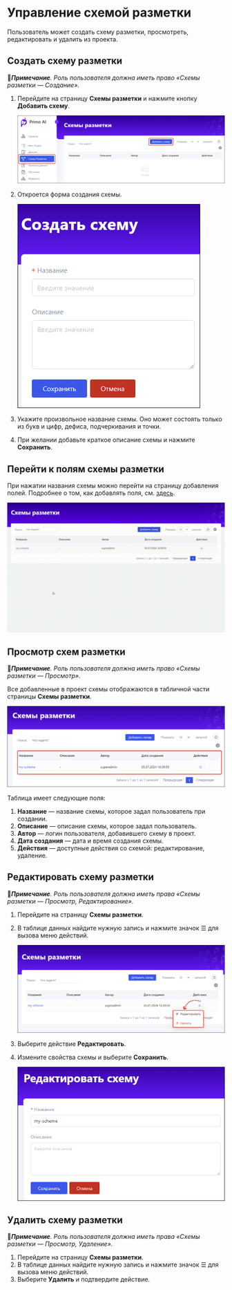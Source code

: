 # Управление схемой разметки

Пользователь может создать схему разметки, просмотреть, редактировать и удалить из проекта. 

## Создать схему разметки

:large_blue_diamond:***Примечание**. Роль пользователя должна иметь право «Схемы разметки — Создание».*

1. Перейдите на страницу **Схемы разметки** и нажмите кнопку **Добавить схему**.

   ![](<../../../../.gitbook/assets1/primo-ai/user-guide/add-scheme-button.png>)

1. Откроется форма создания схемы.

   ![](<../../../../.gitbook/assets1/primo-ai/user-guide/add-scheme.png>)

1. Укажите произвольное название схемы. Оно может состоять только из букв и цифр, дефиса, подчеркивания и точки.
1. При желании добавьте краткое описание схемы и нажмите **Сохранить**.


## Перейти к полям схемы разметки

При нажатии названия схемы можно перейти на страницу добавления полей. Подробнее о том, как добавлять поля, см. [здесь](https://docs.primo-rpa.ru/primo-rpa/primo-rpa-ai-server/user/smart-ocr/schemes/operations-with-fiels).

![](<../../../../.gitbook/assets1/primo-ai/user-guide/go-to-schema-fields.gif>)


## Просмотр схем разметки

:large_blue_diamond:***Примечание**. Роль пользователя должна иметь право «Схемы разметки — Просмотр».*

Все добавленные в проект схемы отображаются в табличной части страницы **Схемы разметки**.

![](<../../../../.gitbook/assets1/primo-ai/user-guide/schemes-list.png>)

Таблица имеет следующие поля:
1. **Название** — название схемы, которое задал пользователь при создании.
2. **Описание** — описание схемы, которое задал пользователь.
3. **Автор** — логин пользователя, добавившего схему в проект.
4. **Дата создания** — дата и время создания схемы.
5. **Действия** — доступные действия со схемой: редактирование, удаление.


## Редактировать схему разметки

:large_blue_diamond:***Примечание**. Роль пользователя должна иметь права «Схемы разметки — Просмотр, Редактирование».*

1. Перейдите на страницу **Схемы разметки**.
1. В таблице данных найдите нужную запись и нажмите значок ☰ для вызова меню действий.

   ![](<../../../../.gitbook/assets1/primo-ai/user-guide/schemes-actions.png>)

1. Выберите действие **Редактировать**.
1. Измените свойства схемы и выберите **Сохранить**.

   ![](<../../../../.gitbook/assets1/primo-ai/user-guide/edit-scheme-form.png>)


## Удалить схему разметки

:large_blue_diamond:***Примечание**. Роль пользователя должна иметь права «Схемы разметки — Просмотр, Удаление».*

1. Перейдите на страницу **Схемы разметки**.
1. В таблице данных найдите нужную запись и нажмите значок ☰ для вызова меню действий.
1. Выберите **Удалить** и подтвердите действие.
